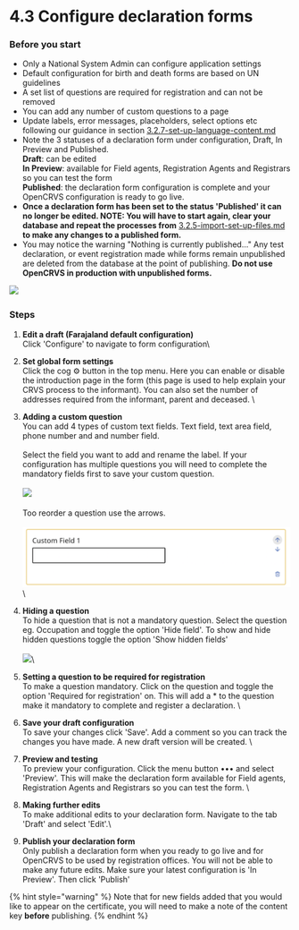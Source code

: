 # 4.3 Configure declaration forms

### Before you start

* Only a National System Admin can configure application settings
* Default configuration for birth and death forms are based on UN guidelines
* A set list of questions are required for registration and can not be removed
* You can add any number of custom questions to a page
* Update labels, error messages, placeholders, select options etc following our guidance in section [3.2.7-set-up-language-content.md](../3.-installation/3.2-set-up-your-own-country-configuration/3.2.7-set-up-language-content.md "mention")
* Note the 3 statuses of a declaration form under configuration,  Draft, In Preview and Published.\
  **Draft**: can be edited\
  **In Preview**: available for Field agents, Registration Agents and Registrars so you can test the form\
  **Published**: the declaration form configuration is complete and your OpenCRVS configuration is ready to go live.
* **Once a declaration form has been set to the status 'Published' it can no longer be edited.  NOTE: You will have to start again, clear your database and repeat the processes from** [3.2.5-import-set-up-files.md](../3.-installation/3.2-set-up-your-own-country-configuration/3.2.5-import-set-up-files.md "mention") **to make any changes to a published form.**&#x20;
* You may notice the warning "Nothing is currently published..."  Any test declaration, or event registration made while forms remain unpublished are deleted from the database at the point of publishing. **Do not use OpenCRVS in production with unpublished forms.**



![](../../.gitbook/assets/form-config.png)

### Steps

1. **Edit a draft (Farajaland default configuration)**\
   Click 'Configure' to navigate to form configuration\

2. **Set global form settings**\
   Click the cog ⚙️ button in the top menu. Here you can enable or disable the introduction page in the form (this page is used to help explain your CRVS process to the informant). You can also set the number of addresses required from the informant, parent and deceased. \

3. **Adding a custom question**\
   You can add 4 types of custom text fields. Text field, text area field, phone number and and number field. \
   \
   Select the field you want to add and rename the label. If your configuration has multiple questions you will need to complete the mandatory fields first to save your custom question. \
   \
   ![](<../../.gitbook/assets/image (23).png>)\
   \
   Too reorder a question use the arrows. \
   \
   <img src="../../.gitbook/assets/image (10).png" alt="" data-size="original">\

4. **Hiding a question**\
   To hide a question that is not a mandatory question. Select the question eg. Occupation and toggle the option 'Hide field'. To show and hide hidden questions toggle the option 'Show hidden fields'\
   \
   ![](<../../.gitbook/assets/image (22).png>)\

5. **Setting a question to be required for registration**\
   To make a question mandatory. Click on the question and toggle the option 'Required for registration' on. This will add a \* to the question make it mandatory to complete and register a declaration.  \

6. **Save your draft configuration**\
   To save your changes click 'Save'. Add a comment so you can track the changes you have made. A new draft version will be created. \

7. **Preview and testing**\
   To preview your configuration. Click the menu button ••• and select 'Preview'. This will make the declaration form available for Field agents, Registration Agents and Registrars so you can test the form. \

8. **Making further edits**\
   To make additional edits to your declaration form. Navigate to the tab 'Draft' and select 'Edit'.\

9. **Publish your declaration form**\
   Only publish a declaration form when you ready to go live and for OpenCRVS to be used by registration offices. You will not be able to make any future edits. Make sure your latest configuration is 'In Preview'. Then click 'Publish'

{% hint style="warning" %}
Note that for new fields added that you would like to appear on the certificate, you will need to make a note of the content key **before** publishing.
{% endhint %}

